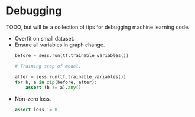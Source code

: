 # Debugging
TODO, but will be a collection of tips for debugging machine learning code.

- Overfit on small dataset.
- Ensure all variables in graph change.
  ```python
  before = sess.run(tf.trainable_variables())

  # Training step of model.

  after = sess.run(tf.trainable_variables())
  for b, a in zip(before, after):
      assert (b != a).any()
  ```
- Non-zero loss.
  ```python
  assert loss != 0
  ```
